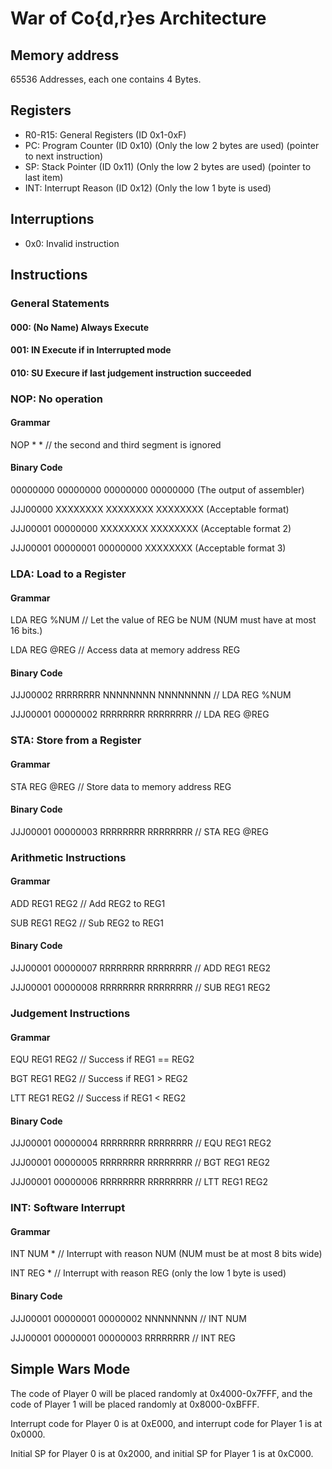 # War of Co{d,r}es Architecture

## Memory address
65536 Addresses, each one contains 4 Bytes.

## Registers

- R0-R15: General Registers (ID 0x1-0xF)
- PC: Program Counter (ID 0x10) (Only the low 2 bytes are used) (pointer to next instruction)
- SP: Stack Pointer (ID 0x11) (Only the low 2 bytes are used) (pointer to last item)
- INT: Interrupt Reason (ID 0x12) (Only the low 1 byte is used)

## Interruptions

- 0x0: Invalid instruction

## Instructions

### General Statements

#### 000: (No Name) Always Execute
#### 001: IN Execute if in Interrupted mode
#### 010: SU Execure if last judgement instruction succeeded

### NOP: No operation

#### Grammar

NOP * * // the second and third segment is ignored

#### Binary Code

00000000 00000000 00000000 00000000 (The output of assembler)

JJJ00000 XXXXXXXX XXXXXXXX XXXXXXXX (Acceptable format)

JJJ00001 00000000 XXXXXXXX XXXXXXXX (Acceptable format 2)

JJJ00001 00000001 00000000 XXXXXXXX (Acceptable format 3)

### LDA: Load to a Register

#### Grammar

LDA REG %NUM // Let the value of REG be NUM (NUM must have at most 16 bits.)

LDA REG @REG // Access data at memory address REG

#### Binary Code

JJJ00002 RRRRRRRR NNNNNNNN NNNNNNNN // LDA REG %NUM

JJJ00001 00000002 RRRRRRRR RRRRRRRR // LDA REG @REG

### STA: Store from a Register

#### Grammar

STA REG @REG // Store data to memory address REG

#### Binary Code

JJJ00001 00000003 RRRRRRRR RRRRRRRR // STA REG @REG

### Arithmetic Instructions

#### Grammar

ADD REG1 REG2 // Add REG2 to REG1

SUB REG1 REG2 // Sub REG2 to REG1

#### Binary Code

JJJ00001 00000007 RRRRRRRR RRRRRRRR // ADD REG1 REG2

JJJ00001 00000008 RRRRRRRR RRRRRRRR // SUB REG1 REG2

### Judgement Instructions

#### Grammar

EQU REG1 REG2 // Success if REG1 == REG2

BGT REG1 REG2 // Success if REG1 > REG2

LTT REG1 REG2 // Success if REG1 < REG2

#### Binary Code

JJJ00001 00000004 RRRRRRRR RRRRRRRR // EQU REG1 REG2

JJJ00001 00000005 RRRRRRRR RRRRRRRR // BGT REG1 REG2

JJJ00001 00000006 RRRRRRRR RRRRRRRR // LTT REG1 REG2

### INT: Software Interrupt

#### Grammar

INT NUM * // Interrupt with reason NUM (NUM must be at most 8 bits wide)

INT REG * // Interrupt with reason REG (only the low 1 byte is used)

#### Binary Code

JJJ00001 00000001 00000002 NNNNNNNN // INT NUM

JJJ00001 00000001 00000003 RRRRRRRR // INT REG

## Simple Wars Mode

The code of Player 0 will be placed randomly at 0x4000-0x7FFF, and the code of Player 1 will be placed randomly at 0x8000-0xBFFF.

Interrupt code for Player 0 is at 0xE000, and interrupt code for Player 1 is at 0x0000.

Initial SP for Player 0 is at 0x2000, and initial SP for Player 1 is at 0xC000.
